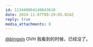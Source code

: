 ```yaml
---
id: 113440964148043610
date: 2024-11-07T09:29:03.024Z
reply: true
media_attachments: 0
---
```


[@bingxin](https://baka.ink/@bingxin) OVH 我看到的时候，已经没了。

